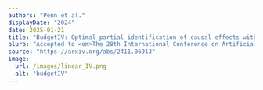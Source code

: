 ```yaml
---
authors: "Penn et al."
displayDate: "2024"
date: 2025-01-21
title: "BudgetIV: Optimal partial identification of causal effects with mostly invalid instruments"
blurb: "Accepted to <em>The 28th International Conference on Artificial Intelligence and Statistics</em>."
source: "https://arxiv.org/abs/2411.06913"
image:
  url: /images/linear_IV.png
  alt: "budgetIV"
---
```

